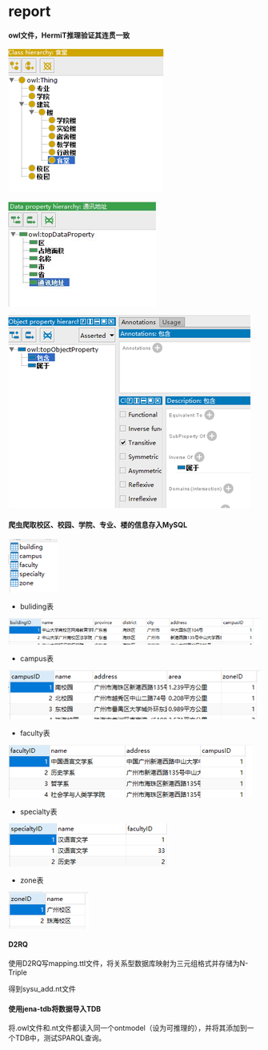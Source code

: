 # report

#### owl文件，HermiT推理验证其连贯一致

![](img/7.PNG)

![](img/8.JPG)

![](img/9.PNG)

#### 爬虫爬取校区、校园、学院、专业、楼的信息存入MySQL

![](img/1.PNG)

 - buliding表
 
 ![](img/2.PNG)

 - campus表
 
 ![](img/3.PNG)

 - faculty表
 
 ![](img/4.PNG)
 
 - specialty表
 
 ![](img/5.PNG)

 - zone表
 
 ![](img/6.PNG)

#### D2RQ
使用D2RQ写mapping.ttl文件，将关系型数据库映射为三元组格式并存储为N-Triple

得到sysu_add.nt文件

#### 使用jena-tdb将数据导入TDB

将.owl文件和.nt文件都读入同一个ontmodel（设为可推理的），并将其添加到一个TDB中，测试SPARQL查询。